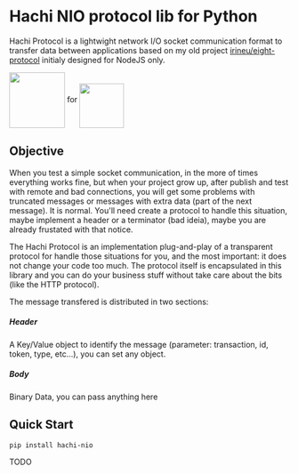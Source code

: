 # Hachi NIO protocol lib for Python

Hachi Protocol is a lightwight network I/O socket communication format to transfer data between applications based on my old project [irineu/eight-protocol](https://github.com/irineu/eight-protocol) initialy designed for NodeJS only.

<img src="http://irineuantunes.com/hachi-protocol.svg" height="100" valign="middle"> for <img src="http://irineuantunes.com/python.svg" height="80" valign="bottom">

## Objective
When you test a simple socket communication, in the more of times everything works fine, but when your project grow up, after publish and test with remote and bad connections, you will get some problems with truncated messages or messages with extra data (part of the next message). It is normal. You'll need create a protocol to handle this situation, maybe implement a header or a terminator (bad ideia), maybe you are already frustated with that notice.

The Hachi Protocol is an implementation plug-and-play of a transparent protocol for handle those situations for you, and the most important: it does not change your code too much. The protocol itself is encapsulated in this library and you can do your business stuff without take care about the bits (like the HTTP protocol).

The message transfered is distributed in two sections:
##### Header
A Key/Value object to identify the message (parameter: transaction, id, token, type, etc...), you can set any object.
##### Body
Binary Data, you can pass anything here

## Quick Start

```
pip install hachi-nio
```

TODO
